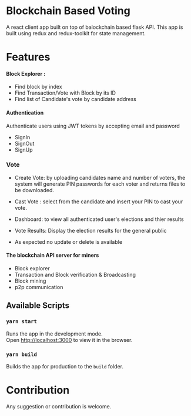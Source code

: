 # Blockchain Based Voting

A react client app built on top of balockchain based flask API. This app is built using redux and redux-toolkit for state management.

# Features

#### Block Explorer :

- Find block by index
- Find Transaction/Vote with Block by its ID
- Find list of Candidate's vote by candidate address

#### Authentication

Authenticate users using JWT tokens by accepting email and password

- SignIn
- SignOut
- SignUp

### Vote

- Create Vote: by uploading candidates name and number of voters, the system will generate PIN passwords for each voter and returns files to be downloaded.

- Cast Vote : select from the candidate and insert your PIN to cast your vote.

- Dashboard: to view all authenticated user's elections and thier results

- Vote Results: Display the election results for the general public

- As expected no update or delete is available

#### The blockchain API server for miners

- Block explorer
- Transaction and Block verification & Broadcasting
- Block mining
- p2p communication

## Available Scripts

### `yarn start`

Runs the app in the development mode.<br />
Open [http://localhost:3000](http://localhost:3000) to view it in the browser.

### `yarn build`

Builds the app for production to the `build` folder.<br />

# Contribution

Any suggestion or contribution is welcome.
